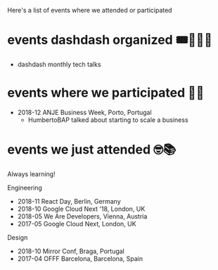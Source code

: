 Here's a list of events where we attended or participated

# events dashdash organized 🎟👩‍🏫📢

- dashdash monthly tech talks

# events where we participated 🤝🙌

- 2018-12 ANJE Business Week, Porto, Portugal
    - HumbertoBAP talked about starting to scale a business

# events we just attended 🤓📚
Always learning!

Engineering
- 2018-11 React Day, Berlin, Germany
- 2018-10 Google Cloud Next '18, London, UK
- 2018-05 We Are Developers, Vienna, Austria
- 2017-05 Google Cloud Next, London, UK

Design
- 2018-10 Mirror Conf, Braga, Portugal
- 2017-04 OFFF Barcelona, Barcelona, Spain
